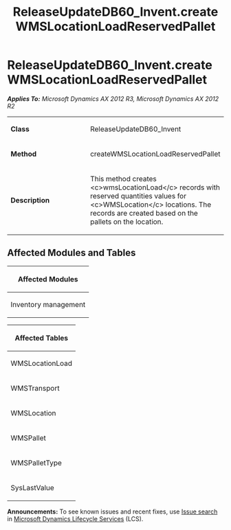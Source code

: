 ﻿---
title: ReleaseUpdateDB60_Invent.createWMSLocationLoadReservedPallet
TOCTitle: ReleaseUpdateDB60_Invent.createWMSLocationLoadReservedPallet
ms:assetid: bfaccdcb-a395-eed4-b0d1-124d4d2ff2dd
ms:mtpsurl: https://msdn.microsoft.com/en-us/library/JJ686745(v=AX.60)
ms:contentKeyID: 49710943
ms.date: 05/18/2015
mtps_version: v=AX.60
---

# ReleaseUpdateDB60\_Invent.createWMSLocationLoadReservedPallet 


_**Applies To:** Microsoft Dynamics AX 2012 R3, Microsoft Dynamics AX 2012 R2_

<table>
<colgroup>
<col style="width: 50%" />
<col style="width: 50%" />
</colgroup>
<tbody>
<tr class="odd">
<td><p><strong>Class</strong></p></td>
<td><p>ReleaseUpdateDB60_Invent</p></td>
</tr>
<tr class="even">
<td><p><strong>Method</strong></p></td>
<td><p>createWMSLocationLoadReservedPallet</p></td>
</tr>
<tr class="odd">
<td><p><strong>Description</strong></p></td>
<td><p>This method creates &lt;c&gt;wmsLocationLoad&lt;/c&gt; records with reserved quantities values for &lt;c&gt;WMSLocation&lt;/c&gt; locations. The records are created based on the pallets on the location.</p></td>
</tr>
</tbody>
</table>


## Affected Modules and Tables

<table>
<colgroup>
<col style="width: 100%" />
</colgroup>
<thead>
<tr class="header">
<th><p>Affected Modules</p></th>
</tr>
</thead>
<tbody>
<tr class="odd">
<td><p>Inventory management</p></td>
</tr>
</tbody>
</table>


<table>
<colgroup>
<col style="width: 100%" />
</colgroup>
<thead>
<tr class="header">
<th><p>Affected Tables</p></th>
</tr>
</thead>
<tbody>
<tr class="odd">
<td><p>WMSLocationLoad</p></td>
</tr>
<tr class="even">
<td><p>WMSTransport</p></td>
</tr>
<tr class="odd">
<td><p>WMSLocation</p></td>
</tr>
<tr class="even">
<td><p>WMSPallet</p></td>
</tr>
<tr class="odd">
<td><p>WMSPalletType</p></td>
</tr>
<tr class="even">
<td><p>SysLastValue</p></td>
</tr>
</tbody>
</table>

  
**Announcements:** To see known issues and recent fixes, use [Issue search](http://go.microsoft.com/fwlink/?linkid=389258) in [Microsoft Dynamics Lifecycle Services](http://go.microsoft.com/fwlink/?linkid=306505) (LCS).


